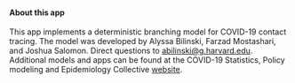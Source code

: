  
#### About this app

This app implements a deterministic branching model for COVID-19 contact tracing.  The model was developed by Alyssa Bilinski, Farzad Mostashari, and Joshua Salomon.  Direct questions to <abilinski@g.harvard.edu>.  Additional models and apps can be found at the COVID-19 Statistics, Policy modeling and Epidemiology Collective [website](https://covid-spec.org).


